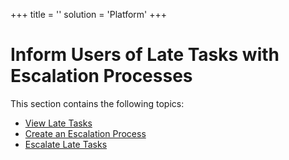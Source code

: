 +++
title = ''
solution = 'Platform'
+++

# Inform Users of Late Tasks with Escalation Processes

This section contains the following topics:

  - [View Late Tasks](View_Late_Tasks.htm)
  - [Create an Escalation Process](Create_an_Escalation_Process.htm)
  - [Escalate Late Tasks](Escalate_Late_Tasks.htm)
